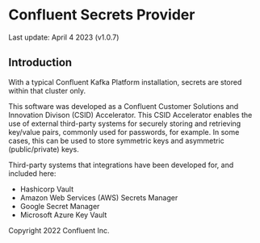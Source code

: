 # Confluent Secrets Provider

Last update: April 4 2023 (v1.0.7)

## Introduction

With a typical Confluent Kafka Platform installation, secrets are stored within that cluster only.

This software was developed as a Confluent Customer Solutions and Innovation Divison (CSID) Accelerator.
This CSID Accelerator enables the use of external third-party systems for securely storing and retrieving key/value pairs, commonly used for passwords, for example.
In some cases, this can be used to store symmetric keys and asymmetric (public/private) keys.

Third-party systems that integrations have been developed for, and included here:
- Hashicorp Vault
- Amazon Web Services (AWS) Secrets Manager
- Google Secret Manager
- Microsoft Azure Key Vault

Copyright 2022 Confluent Inc.